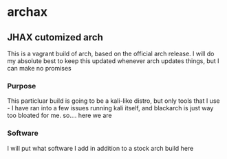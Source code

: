 # archax

## JHAX cutomized arch
This is a vagrant build of arch, based on the official arch release. I will do my absolute best to keep this updated whenever arch updates things, but I can make no promises

### Purpose
This particluar build is going to be a kali-like distro, but only tools that I use - I have ran into a few issues running kali itself, and blackarch is just way too bloated for me. so.... here we are

### Software
I will put what software I add in addition to a stock arch build here


